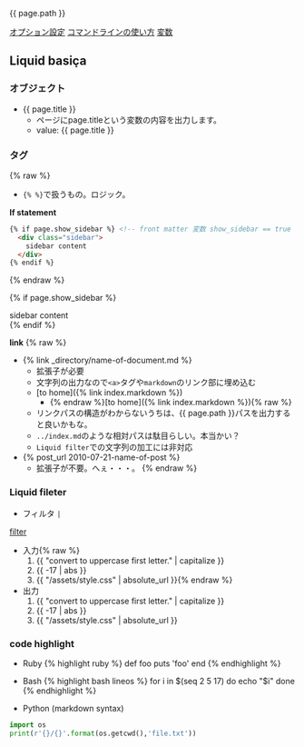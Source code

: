 
{{ page.path }}

[オプション設定](http://jekyllrb-ja.github.io/docs/configuration/options/)
[コマンドラインの使い方](http://jekyllrb-ja.github.io/docs/usage/)
[変数](http://jekyllrb-ja.github.io/docs/variables/)


## Liquid basiça 

### オブジェクト

- \{\{ page.title \}\} 
    - ページにpage.titleという変数の内容を出力します。
    - value: {{ page.title }}

### タグ

{% raw %}
- `{% %}`で扱うもの。ロジック。

**If statement**
```html
{% if page.show_sidebar %} <!-- front matter 変数 show_sidebar == true の場合 -->
  <div class="sidebar">
    sidebar content
  </div>
{% endif %}
```
{% endraw %}

{% if page.show_sidebar %}
  <div class="sidebar">
    sidebar content
  </div>
{% endif %}
<br>

**link** 
{% raw %}
- {% link _directory/name-of-document.md %}
    - 拡張子が必要
    - 文字列の出力なので`<a>`タグや`markdown`のリンク部に埋め込む
    - \[to home\]({% link index.markdown %})
        - {% endraw %}[to home]({% link index.markdown %}){% raw %}
    - リンクパスの構造がわからないうちは、{{ page.path }}パスを出力すると良いかもな。
    - `../index.md`のような相対パスは駄目らしい。本当かい？
    - `Liquid filter`での文字列の加工には非対応
- {% post_url 2010-07-21-name-of-post %}
    - 拡張子が不要。へぇ・・・。
{% endraw %}

### Liquid fileter

- フィルタ `|`

[filter](http://jekyllrb-ja.github.io/docs/liquid/filters/#standard-liquid-filters)
- 入力{% raw %}
    1. {{ "convert to uppercase first letter." \| capitalize }}
    1. {{ -17 \| abs }}
    1. {{ "/assets/style.css" \| absolute_url }}{% endraw %}
- 出力
    1. {{ "convert to uppercase first letter." | capitalize }}
    1. {{ -17 | abs }}
    1. {{ "/assets/style.css" | absolute_url }}
   
### code highlight

- Ruby
{% highlight ruby %}
def foo
  puts 'foo'
end
{% endhighlight %}

- Bash
{% highlight bash lineos %}
for i in $(seq 2 5 17)
do
  echo "$i"
done
{% endhighlight %}

- Python (markdown syntax)

```python
import os
print(r'{}/{}'.format(os.getcwd(),'file.txt'))
```
